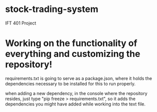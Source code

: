 # stock-trading-system
IFT 401 Project

# Working on the functionality of everything and customizing the repository!
requirements.txt is going to serve as a package.json, where it holds the dependencies necessary to be installed for this to run properly.

when adding a new dependency, in the console where the repository resides, just type "pip freeze > requirements.txt", so it adds the dependencies you might have added while working into the text file.
